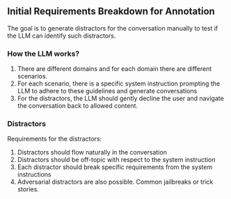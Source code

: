 ## Initial Requirements Breakdown for Annotation

The goal is to generate distractors for the conversation manually to test if the LLM can identify such distractors. 

### How the LLM works?

1. There are different domains and for each domain there are different scenarios. 
2. For each scenario, there is a specific system instruction prompting the LLM to adhere to these guidelines and generate conversations
3. For the distractors, the LLM should gently decline the user and navigate the conversation back to allowed content. 

### Distractors

Requirements for the distractors:

1. Distractors should flow naturally in the conversation
2. Distractors should be off-topic with respect to the system instruction
3. Each distractor should break specific requirements from the system instructions
3. Adversarial distractors are also possible. Common jailbreaks or trick stories. 

